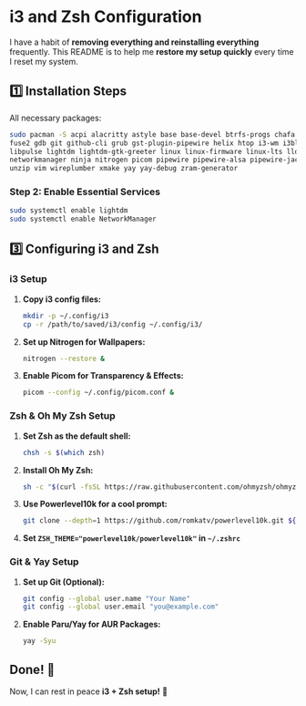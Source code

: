 # i3 and Zsh Configuration

I have a habit of **removing everything and reinstalling everything** frequently. This README is to help me **restore my setup quickly** every time I reset my system.

## **1️⃣ Installation Steps**
All necessary packages:
```bash
sudo pacman -S acpi alacritty astyle base base-devel btrfs-progs chafa clang cmake discord fastfetch firefox \
fuse2 gdb git github-cli grub gst-plugin-pipewire helix htop i3-wm i3blocks i3lock i3status intel-ucode iwd \
libpulse lightdm lightdm-gtk-greeter linux linux-firmware linux-lts lldb minesweeper-cli-git network-manager-applet \
networkmanager ninja nitrogen picom pipewire pipewire-alsa pipewire-jack pipewire-pulse scrot ttf-jetbrains-mono-nerd \
unzip vim wireplumber xmake yay yay-debug zram-generator
```

### **Step 2: Enable Essential Services**
```bash
sudo systemctl enable lightdm
sudo systemctl enable NetworkManager
```

## **3️⃣ Configuring i3 and Zsh**

### **i3 Setup**
1. **Copy i3 config files:**
   ```bash
   mkdir -p ~/.config/i3
   cp -r /path/to/saved/i3/config ~/.config/i3/
   ```
2. **Set up Nitrogen for Wallpapers:**
   ```bash
   nitrogen --restore &
   ```
3. **Enable Picom for Transparency & Effects:**
   ```bash
   picom --config ~/.config/picom.conf &
   ```

### **Zsh & Oh My Zsh Setup**
1. **Set Zsh as the default shell:**
   ```bash
   chsh -s $(which zsh)
   ```
2. **Install Oh My Zsh:**
   ```bash
   sh -c "$(curl -fsSL https://raw.githubusercontent.com/ohmyzsh/ohmyzsh/master/tools/install.sh)"
   ```
3. **Use Powerlevel10k for a cool prompt:**
   ```bash
   git clone --depth=1 https://github.com/romkatv/powerlevel10k.git ${ZSH_CUSTOM:-$HOME/.oh-my-zsh/custom}/themes/powerlevel10k
   ```
4. **Set `ZSH_THEME="powerlevel10k/powerlevel10k"` in `~/.zshrc`**

### **Git & Yay Setup**
1. **Set up Git (Optional):**
   ```bash
   git config --global user.name "Your Name"
   git config --global user.email "you@example.com"
   ```
2. **Enable Paru/Yay for AUR Packages:**
   ```bash
   yay -Syu
   ```

## **Done! 🎉**
Now, I can rest in peace **i3 + Zsh setup!** 🚀

